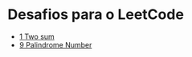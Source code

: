# Desafios para o LeetCode

* [1 Two sum](1-two-sum.py)
* [9 Palindrome Number](9-palindrome-number.py)